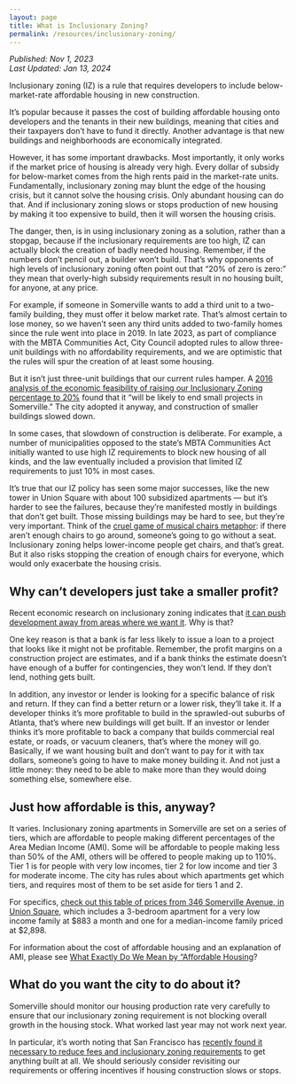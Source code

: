 ```yaml
---
layout: page
title: What is Inclusionary Zoning?
permalink: /resources/inclusionary-zoning/
---
```

_Published: <time datetime="2022-10-01T13:04:00-0400">Nov 1, 2023</time>_  
_Last Updated: <time datetime="2024-01-13T13:04:00-0400">Jan 13, 2024</time>_

Inclusionary zoning (IZ) is a rule that requires developers to include below-market-rate affordable housing in new construction. 

It’s popular because it passes the cost of building affordable housing onto developers and the tenants in their new buildings, meaning that cities and their taxpayers don’t have to fund it directly. Another advantage is that new buildings and neighborhoods are economically integrated.

However, it has some important drawbacks. Most importantly, it only works if the market price of housing is already very high. Every dollar of subsidy for below-market comes from the high rents paid in the market-rate units. Fundamentally, inclusionary zoning may blunt the edge of the housing crisis, but it cannot solve the housing crisis. Only abundant housing can do that. And if inclusionary zoning slows or stops production of new housing by making it too expensive to build, then it will worsen the housing crisis. 

The danger, then, is in using inclusionary zoning as a solution, rather than a stopgap, because if the inclusionary requirements are too high, IZ can actually block the creation of badly needed housing. Remember, if the numbers don’t pencil out, a builder won’t build. That’s why opponents of high levels of inclusionary zoning often point out that “20% of zero is zero:” they mean that overly-high subsidy requirements result in no housing built, for anyone, at any price. 

For example, if someone in Somerville wants to add a third unit to a two-family building, they must offer it below market rate. That’s almost certain to lose money, so we haven’t seen any third units added to two-family homes since the rule went into place in 2019. In late 2023, as part of compliance with the MBTA Communities Act, City Council adopted rules to allow three-unit buildings with no affordability requirements, and we are optimistic that the rules will spur the creation of at least some housing.

But it isn’t just three-unit buildings that our current rules hamper. A <a href="https://s3.amazonaws.com/somervillema.gov.if-us-east-1/s3fs-public/inclusionary-housing-staff-report-draft-2-18-2016.pdf">2016 analysis of the economic feasibility of raising our Inclusionary Zoning percentage to 20%</a> found that it “will be likely to end small projects in Somerville." The city adopted it anyway, and construction of smaller buildings slowed down. 

In some cases, that slowdown of construction is deliberate. For example, a number of municipalities opposed to the state’s MBTA Communities Act initially wanted to use high IZ requirements to block new housing of all kinds, and the law eventually included a provision that limited IZ requirements to just 10% in most cases.

It’s true that our IZ policy has seen some major successes, like the new tower in Union Square with about 100 subsidized apartments — but it’s harder to see the failures, because they’re manifested mostly in buildings that don’t get built. Those missing buildings may be hard to see, but they’re very important. Think of the <a href="https://www.youtube.com/watch?v=EQGQU0T6NBc">cruel game of musical chairs metaphor</a>: if there aren’t enough chairs to go around, someone’s going to go without a seat. Inclusionary zoning helps lower-income people get chairs, and that’s great. But it also risks stopping the creation of enough chairs for everyone, which would only exacerbate the housing crisis.

## Why can’t developers just take a smaller profit?

Recent economic research on inclusionary zoning indicates that <a href="https://papers.ssrn.com/sol3/papers.cfm?abstract_id=4578637">it can push development away from areas where we want it</a>. Why is that?

One key reason is that a bank is far less likely to issue a loan to a project that looks like it might not be profitable. Remember, the profit margins on a construction project are estimates, and if a bank thinks the estimate doesn’t have enough of a buffer for contingencies, they won’t lend. If they don’t lend, nothing gets built.

In addition, any investor or lender is looking for a specific balance of risk and return. If they can find a better return or a lower risk, they’ll take it. If a developer thinks it’s more profitable to build in the sprawled-out suburbs of Atlanta, that’s where new buildings will get built. If an investor or lender thinks it’s more profitable to back a company that builds commercial real estate, or roads, or vacuum cleaners, that’s where the money will go. Basically, if we want housing built and don’t want to pay for it with tax dollars, someone’s going to have to make money building it. And not just a little money: they need to be able to make more than they would doing something else, somewhere else.  

## Just how affordable is this, anyway?

It varies. Inclusionary zoning apartments in Somerville are set on a series of tiers, which are affordable to people making different percentages of the Area Median Income (AMI). Some will be affordable to people making less than 50% of the AMI, others will be offered to people making up to 110%. Tier 1 is for people with very low incomes, tier 2 for low income and tier 3 for moderate income. The city has rules about which apartments get which tiers, and requires most of them to be set aside for tiers 1 and 2. 

For specifics, <a href="https://s3.amazonaws.com/somervillema-live/s3fs-public/union-346-ph2-ad-english.pdf">check out this table of prices from 346 Somerville Avenue, in Union Square</a>, which includes a 3-bedroom apartment for a very low income family at $883 a month and one for a median-income family priced at $2,898.

For information about the cost of affordable housing and an explanation of AMI, please see <a href="/resources/affordable-housing">What Exactly Do We Mean by “Affordable Housing</a>?

## What do you want the city to do about it?

Somerville should monitor our housing production rate very carefully to ensure that our inclusionary zoning requirement is not blocking overall growth in the housing stock. What worked last year may not work next year.

In particular, it’s worth noting that San Francisco has <a href="https://www.cbsnews.com/sanfrancisco/news/sf-breed-signs-housing-stimulus-fee-reform-plan-housing-crisis/">recently found it necessary to reduce fees and inclusionary zoning requirements</a> to get anything built at all. We should seriously consider revisiting our requirements or offering incentives if housing construction slows or stops.
